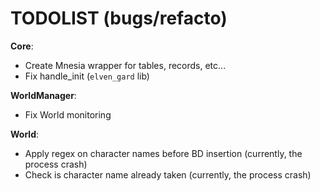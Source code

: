 # TODOLIST (bugs/refacto)

**Core**:

- Create Mnesia wrapper for tables, records, etc...
- Fix handle_init (`elven_gard` lib)

**WorldManager**:

- Fix World monitoring

**World**:

- Apply regex on character names before BD insertion (currently, the process crash)
- Check is character name already taken (currently, the process crash)
